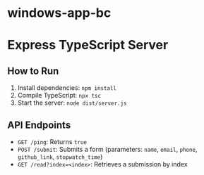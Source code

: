 # windows-app-bc

# Express TypeScript Server

## How to Run

1. Install dependencies: `npm install`
2. Compile TypeScript: `npx tsc`
3. Start the server: `node dist/server.js`

## API Endpoints

- `GET /ping`: Returns `true`
- `POST /submit`: Submits a form (parameters: `name`, `email`, `phone`, `github_link`, `stopwatch_time`)
- `GET /read?index=<index>`: Retrieves a submission by index
